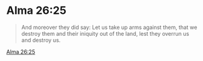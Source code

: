 # Alma 26:25

> And moreover they did say: Let us take up arms against them, that we destroy them and their iniquity out of the land, lest they overrun us and destroy us.

[Alma 26:25](https://www.churchofjesuschrist.org/study/scriptures/bofm/alma/26?lang=eng&id=p25#p25)


